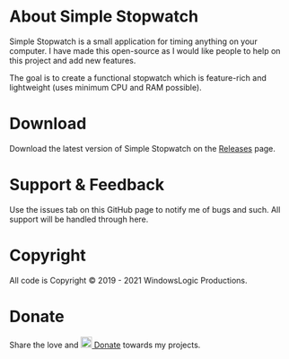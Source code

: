 # About Simple Stopwatch
Simple Stopwatch is a small application for timing anything on your computer. I have made this open-source as I would like people to help on this project and add new features.

The goal is to create a functional stopwatch which is feature-rich and lightweight (uses minimum CPU and RAM possible).

# Download

Download the latest version of Simple Stopwatch on the [Releases](https://github.com/windowslogic/simple-stopwatch/releases) page.

# Support & Feedback

Use the issues tab on this GitHub page to notify me of bugs and such. All support will be handled through here.

# Copyright
All code is Copyright © 2019 - 2021 WindowsLogic Productions.

# Donate
Share the love and <a href="https://paypal.me/windowslogic"><img width="20" height=auto alt="Donate" src="https://windowslogic.co.uk/img/donate.png"> Donate</a> towards my projects.

